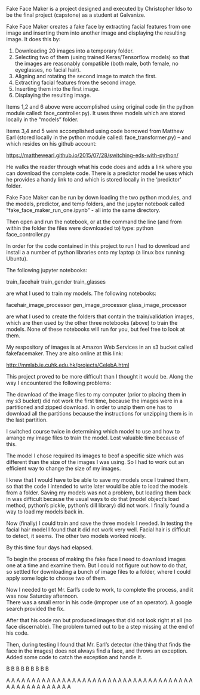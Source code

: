 Fake Face Maker is a project designed and executed by Christopher Idso to be the final project (capstone) as a student at Galvanize.

Fake Face Maker creates a fake face by extracting facial features from one image and inserting them into another image and displaying the resulting image.  It does this by:

1) Downloading 20 images into a temporary folder.
2)  Selecting two of them (using trained Keras/Tensorflow models) so that the images
     are reasonably compatible (both male, both female, no eyeglasses, no facial hair).
3)  Aligning and rotating the second image to match the first.
4)  Extracting facial features from the second image.
5)  Inserting them into the first image.
6)  Displaying the resulting image.

Items 1,2 and 6 above were accomplished using original code (in the python module called:
face_controller.py).  It uses three models which are stored locally in the “models” folder.

Items 3,4 and 5 were accomplished using code borrowed from Matthew Earl (stored locally in the python module called:  face_transformer.py) – and which resides on his github account:

https://matthewearl.github.io/2015/07/28/switching-eds-with-python/

He walks the reader through what his code does and adds a link where you can download the complete code.   There is a predictor model he uses which he provides a handy link to and which is stored locally in the ‘predictor’ folder. 

Fake Face Maker can be run by down loading the two python modules, and the models, predictor, and temp folders, and the jupyter notebook called “fake_face_maker_run_one.ipynb”  - all into the same directory.  

Then open and run the notebook, or at the command the line (and from within the folder the files were downloaded to) type:       python face_controller.py

In order for the code contained in this project to run I had to download and install  a a number of python libraries onto my laptop (a linux box running Ubuntu).   

The following jupyter notebooks:

train_facehair
train_gender
train_glasses

 are what I used to train my models. 
The following notebooks:

facehair_image_processor
gen_image_processor
glass_image_processor

 are what I used to create the folders that contain the train/validation images, which are then used by the other three notebooks (above) to train the models.    None of these
notebooks will run for you, but feel free to look at them.  

My respository of images is at Amazon Web Services in an s3 bucket called fakefacemaker. They are also online at this link:

http://mmlab.ie.cuhk.edu.hk/projects/CelebA.html


This project proved to be more difficult than I thought it would be.   Along the way I encountered the following problems: 

The download of the image files to my computer (prior to placing them in my s3 bucket) did not work the first time, because the images were in a partitioned and zipped download.  In order to unzip them one has to download all the partitions because the instructions for unzipping them is in the last partition.  

I switched course twice in determining which model to use and how to arrange my image files to train the model.   Lost valuable time because of this. 

The model I chose required its images to beof a specific size which was different than the size of the images I was using.    So I had to work out an efficient way to change the size of my images.

I knew that I would have to be able to save my models once I trained them, so that the code I intended to write later would be able to load the models from a folder.   Saving my models was not a problem, but loading them back in was difficult because the usual ways to do that (model object’s load method, python’s pickle, python’s dill library) did not work.  I finally found a way to load my models back in.   

Now (finally) I could train and save the three models I needed.  In testing the facial hair model I found that it did not work very well.  Facial hair is difficult to detect, it seems.
The other two models worked nicely.

By this time four days had elapsed.  

To begin the process of making the fake face I need to download images one at a time and examine them.  But I could not figure out how to do that, so settled for downloading a bunch of image files to a folder, where I could apply some logic to choose two of them.

Now I needed to get Mr. Earl’s code to work, to complete the process, and it was now Saturday afternoon.   
There was a small error in his code (improper use of an operator).  A google search provided the fix. 

After that his code ran but produced images that did not look right at all (no face discernable).    The problem turned out to be a step missing at the end of his code.   

Then, during testing I found that Mr. Earl’s detector (the thing that finds the face in the images) does not always find a face, and throws an exception.  Added some code to catch the exception and handle it.  

B
B
B
B
B
B
B
B
B

A
A
A
A
A
A
A
A
A
A
A
A
A
A
A
A
A
A
A
A
A
A
A
A
A
A
A
A
A
A
A
A
A
A
A
A
A
A
A
A
A
A
A
A
A
A
A
A
A
A

